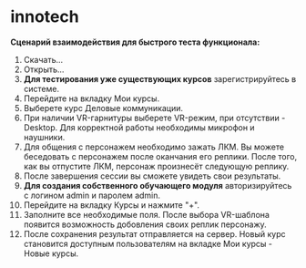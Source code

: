 # innotech
<b>Сценарий взаимодействия для быстрого теста функционала:</b>
1. Скачать...
2. Открыть...
3. <b>Для тестирования уже существующих курсов</b> зарегистрируйтесь в системе.
4. Перейдите на вкладку Мои курсы.
5. Выберете курс Деловые коммуникации.
6. При наличии VR-гарнитуры выберете VR-режим, при отсутствии - Desktop. Для корректной работы необходимы микрофон и наушники.
7. Для общения с персонажем необходимо зажать ЛКМ. Вы можете беседовать с персонажем после оканчания его реплики. После того, как вы отпустите ЛКМ, персонаж произнесёт следующую реплику.
8. После завершения сессии вы сможете увидеть свои результаты.
9. <b>Для создания собственного обучающего модуля</b> авторизируйтесь с логином admin и паролем admin.
10. Перейдите на вкладку Курсы и нажмите "+".
11. Заполните все необходимые поля. После выбора VR-шаблона появится возможность добовления своих реплик персонажу.
12. После сохранения результат отправляется на сервер. Новый курс становится доступным пользователям на вкладке Мои курсы - Новые курсы.
